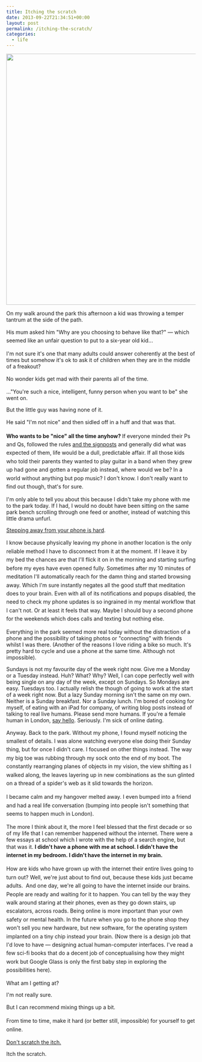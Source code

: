 ```yaml
---
title: Itching the scratch
date: 2013-09-22T21:34:51+00:00
layout: post
permalink: /itching-the-scratch/
categories:
  - life
---
```

<img src="/media/itching-the-scratch.png" alt="" width="927" height="667" class="alignnone size-full wp-image-1986" />

On my walk around the park this afternoon a kid was throwing a temper tantrum at the side of the path.

<span style="line-height: 1.6em;">His mum asked him&nbsp;</span><span style="line-height: 1.6em;">"Why are you choosing to behave like that?" — which seemed like an unfair question to put to a six-year old kid...</span>

I'm not sure it's one that many adults could answer coherently at the best of times but somehow it's ok to ask it of children when they are in the middle of a freakout?

<span style="line-height: 1.6em;">No wonder kids get mad with their parents all of the time.&nbsp;</span>

..."You're such a nice, intelligent, funny person when you want to be" she went on.

But the little guy was having none of it.

<span style="line-height: 1.6em;">He said&nbsp;</span><span style="line-height: 1.6em;">"I'm not nice" and then sidled off in a huff and that was that.</span>

<strong>Who wants to be "nice" all the time anyhow?&nbsp;</strong><span style="line-height: 1.6em;">If everyone minded their Ps and Qs, followed the rules </span><a href="http://greig.cc/feeling-lost-relax-youre-probably-headed-in-the-right-direction" style="line-height: 1.6em;">and the signposts</a><span style="line-height: 1.6em;">&nbsp;and generally did what was expected of them, life would be a dull, predictable affair. If all those kids who told their parents they wanted to play guitar in a band when they grew up had gone and gotten a regular job instead, where would we be? In a world without anything but pop music? I don't know. I don't really want to find out though, that's for sure.</span>

I'm only able to tell you about this because I didn't take my phone with me to the park today. If I had, I would no doubt have been sitting on the same park bench scrolling through one feed or another, instead of watching this little drama unfurl.

<a href="http://www.nytimes.com/2013/09/22/fashion/step-away-from-the-phone.html">Stepping away from your phone is hard</a>.&nbsp;

<span style="line-height: 1.6em;">I know because physically leaving my phone in another location is the only reliable method I have to disconnect from it at the moment.&nbsp;</span><span style="line-height: 1.6em;">If I leave it by my bed the chances are that I'll flick it on in the morning and starting surfing before my eyes have even opened fully. Sometimes after my 10 minutes of meditation I'll automatically reach for the damn thing and started browsing away. Which I'm sure instantly negates all the good stuff that meditation does to your brain.&nbsp;</span><span style="line-height: 1.6em;">Even with all of its notifications and popups disabled, the need to check my phone updates is so ingrained in my mental workflow that I can't not. Or at least it feels that way. Maybe I should buy a second phone for the weekends which does calls and texting but nothing else.&nbsp;</span>

Everything in the park seemed more real today without the distraction of a phone and the possibility of taking photos or "connecting" with friends whilst I was there. (Another of the reasons I love riding a bike so much. It's pretty hard to cycle and use a phone at the same time. Although not impossible).

<span>Sundays is not my favourite day of the week right now. Give me a Monday or a Tuesday instead. Huh? What? Why? Well, I can cope perfectly well with being single on any day of the week, except on Sundays. So Mondays are easy. Tuesdays too. I actually relish the though of going to work at the start of a week right now. But a lazy Sunday morning isn't the same on my own. Neither is a Sunday breakfast. Nor a Sunday lunch. I'm bored of cooking for myself, of eating with an iPad for company, of writing blog posts instead of talking to real live humans. Please send more humans. If you're a female human in London, <a href="http://greig.cc/contact/">say hello</a>. Seriously. I'm sick of online dating.</span>

Anyway. Back to the park. Without my phone, I<span style="line-height: 1.6em;">&nbsp;found myself noticing the smallest of details. I was alone watching everyone else doing their Sunday thing, but for once I didn't care. I focused on other things instead. The way my big toe was rubbing through my sock onto the end of my boot. The constantly rearranging planes of objects in my vision, the view shifting as I walked along, the leaves layering up in new combinations as the sun glinted on a thread of a spider's web as it slid towards the horizon.</span>

<span style="line-height: 1.6em;">I became calm and my hangover melted away. I even bumped into a friend and had a real life conversation (bumping into people isn't something that seems to happen much in London).</span>

The more I think about it, the more I feel blessed that the first decade or so of my life that I can remember happened without the internet. There were a few essays at school which I wrote with the help of a search engine, but that was it.&nbsp;<strong style="line-height: 1.6em;">I didn't have a phone with me at school. I didn't have the internet in my bedroom.&nbsp;I didn't have the internet in my brain.</strong>

<strong style="line-height: 1.6em;"></strong><span style="line-height: 1.6em;">How are kids who have grown up with the internet their entire lives going to turn out? W</span><span style="line-height: 1.6em;">ell, we're just about to find out, because these kids just became adults. &nbsp;</span><span style="line-height: 1.6em;">And one day, we're all going to have the internet inside our brains. People are ready and waiting for it to happen. You can tell by the way they walk around staring at their phones, even as they go down stairs, up escalators, across roads. Being online is more important than your own safety or mental health. In the future when you go to the phone shop they won't sell you new hardware, but new software, for the operating system implanted on a tiny chip instead your brain. (Now there is a design job that I'd love to have — designing actual human-computer interfaces. I've read a few sci-fi books that do a decent job of conceptualising how they might work but Google Glass is only the first baby step in exploring the possibilities here).</span>

What am I getting at?

I'm not really sure.

But I can recommend m<span style="line-height: 1.6em;">ixing things up a bit.</span>

<span style="line-height: 1.6em;">From time to time, make it hard (or better still, impossible) for yourself to get online.</span>

<span style="line-height: 1.6em;"></span>

<a href="http://www.independent.co.uk/news/science/dont-scratch-the-itch-scientists-find-substance-that-could-be-key-to-stopping-the-sensation-8629833.html">Don't scratch the itch.</a>

Itch the scratch.&nbsp;

&nbsp;
